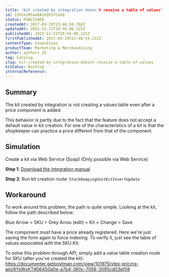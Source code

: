 ```yaml
---
title: 'Kit created by integration doesn't receive a table of values'
id: 1IhCGsM5a48Ai6IESYCeGQ
status: PUBLISHED
createdAt: 2017-03-29T23:46:50.768Z
updatedAt: 2022-12-22T20:56:06.125Z
publishedAt: 2022-12-22T20:56:06.125Z
firstPublishedAt: 2017-03-29T23:48:14.222Z
contentType: knownIssue
productTeam: Marketing & Merchandising
author: authors_35
tag: Catalog
slug: kit-created-by-integration-doesnt-receive-a-table-of-values
kiStatus: Backlog
internalReference: 
---
```


## Summary

The kit created by integration is not creating a values table even after a price component is added. 

This behavior is partly due to the fact that the feature does not accept a default value in kit creation. For one of the characteristics of a kit is that the shopkeeper can practice a price different from that of the component.

## Simulation

Create a kit via Web Service (Soap) (Only possible via Web Service)

**Step 1**:
[Download the integration manual](https://help.vtex.com/en/tutorial/manual-of-classes-and-methods-used-on-webservice)

**Step 2**:
Run kit creation route: `StockKeepingUnitKitInsertUpdate`

## Workaround

To work around this problem, the path is quite simple. Looking at the kit, follow the path described below:

Blue Arrow > SKU > Grey Arrou (edit) > Kit > Change > Save

The component must have a price already registered. Here we're just saving the form again to force indexing. To verify it, just see the table of values associated with the SKU Kit.

To solve this problem through API, simply add a value table creation route for SKU (after you've created the kit): https://documenter.getpostman.com/view/101975/vtex-pricing-api/6YsWxKT#06450a0e-a7b4-360c-7058-3095cd03ef08

